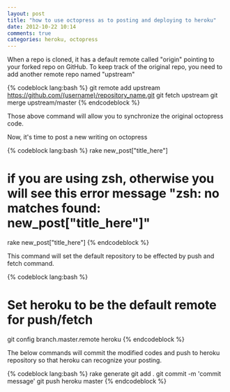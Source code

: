 ```yaml
---
layout: post
title: "how to use octopress as to posting and deploying to heroku"
date: 2012-10-22 10:14
comments: true
categories: heroku, octopress
---
```


When a repo is cloned, it has a default remote called "origin" pointing to your forked repo on GitHub.
To keep track of the original repo, you need to add another remote repo named "upstream"

{% codeblock lang:bash %}
git remote add upstream https://github.com/(username)/repository_name.git
git fetch upstream
git merge upstream/master
{% endcodeblock %}

Those above command will allow you to synchronize the original octopress code.

Now, it's time to post a new writing on octopress

{% codeblock lang:bash %}
rake new_post["title_here"]
# if you are using zsh, otherwise you will see this error message "zsh: no matches found: new_post["title_here"]"
rake new_post\["title_here"\]
{% endcodeblock %}

This command will set the default repository to be effected by push and fetch command.

{% codeblock lang:bash %}
# Set heroku to be the default remote for push/fetch
git config branch.master.remote heroku
{% endcodeblock %}

The below commands will commit the modified codes and push to heroku repository so that heroku can recognize your posting.

{% codeblock lang:bash %}
rake generate
git add .
git commit -m 'commit message'
git push heroku master
{% endcodeblock %}
